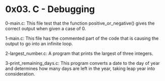 # 0x03. C - Debugging

0-main.c: This file test that the function positive_or_negative() gives the correct output when given a case of 0.

1-main.c: This file has the commented part of the code that is causing the output to go into an infinite loop.

2-largest_number.c: A program that prints the largest of three integers.

3-print_remaining_days.c: This program converts a date to the day of year and determines how many days are left in the year, taking leap year into consideration.
